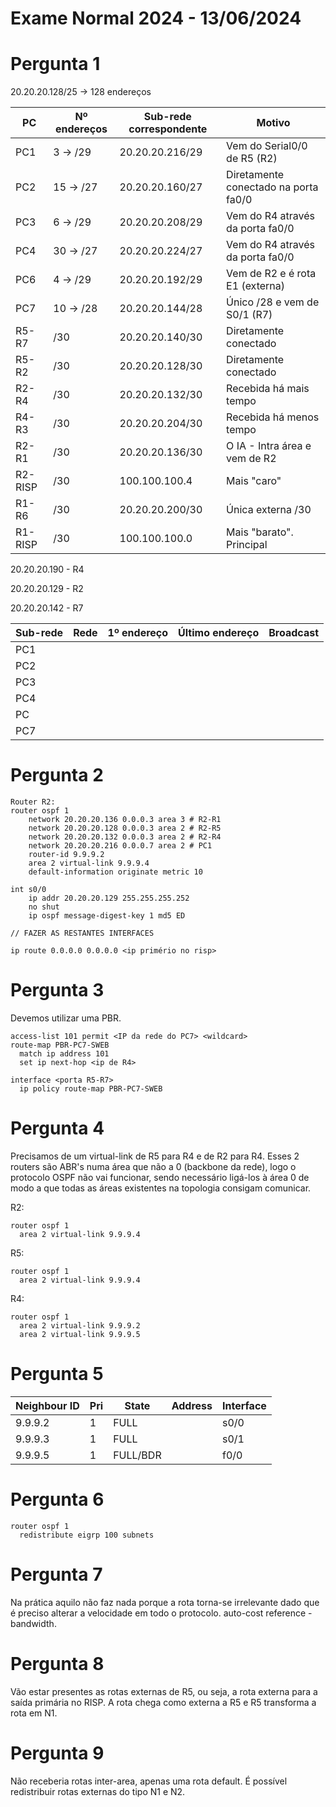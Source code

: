 # Exame Normal 2024 - 13/06/2024

# Pergunta 1

20.20.20.128/25 -> 128 endereços

| PC      | Nº endereços | Sub-rede correspondente | Motivo                               |
| ------- | -------------- | ----------------------- | ------------------------------------ |
| PC1     | 3 -> /29       | 20.20.20.216/29         | Vem do Serial0/0 de R5 (R2)          |
| PC2     | 15 -> /27      | 20.20.20.160/27         | Diretamente conectado na porta fa0/0 |
| PC3     | 6 -> /29       | 20.20.20.208/29         | Vem do R4 através da porta fa0/0    |
| PC4     | 30 -> /27      | 20.20.20.224/27         | Vem do R4 através da porta fa0/0    |
| PC6     | 4 -> /29       | 20.20.20.192/29         | Vem de R2 e é rota E1 (externa)     |
| PC7     | 10 -> /28      | 20.20.20.144/28         | Único /28 e vem de S0/1 (R7)        |
| R5-R7   | /30            | 20.20.20.140/30         | Diretamente conectado                |
| R5-R2   | /30            | 20.20.20.128/30         | Diretamente conectado                |
| R2-R4   | /30            | 20.20.20.132/30         | Recebida há mais tempo              |
| R4-R3   | /30            | 20.20.20.204/30         | Recebida há menos tempo             |
| R2-R1   | /30            | 20.20.20.136/30         | O IA - Intra área e vem de R2       |
| R2-RISP | /30            | 100.100.100.4           | Mais "caro"                          |
| R1-R6   | /30            | 20.20.20.200/30         | Única externa /30                   |
| R1-RISP | /30            | 100.100.100.0           | Mais "barato". Principal             |

20.20.20.190 - R4

20.20.20.129 - R2

20.20.20.142 - R7

| Sub-rede | Rede | 1º endereço | Último endereço | Broadcast |
| -------- | ---- | ------------- | ----------------- | --------- |
| PC1      |      |               |                   |           |
| PC2      |      |               |                   |           |
| PC3      |      |               |                   |           |
| PC4      |      |               |                   |           |
| PC       |      |               |                   |           |
| PC7      |      |               |                   |           |

# Pergunta 2

```
Router R2:
router ospf 1
	network 20.20.20.136 0.0.0.3 area 3 # R2-R1
	network 20.20.20.128 0.0.0.3 area 2 # R2-R5
	network 20.20.20.132 0.0.0.3 area 2 # R2-R4
	network 20.20.20.216 0.0.0.7 area 2 # PC1
	router-id 9.9.9.2
	area 2 virtual-link 9.9.9.4
	default-information originate metric 10

int s0/0
	ip addr 20.20.20.129 255.255.255.252
	no shut
	ip ospf message-digest-key 1 md5 ED

// FAZER AS RESTANTES INTERFACES

ip route 0.0.0.0 0.0.0.0 <ip primério no risp>
```

# Pergunta 3

Devemos utilizar uma PBR.

```
access-list 101 permit <IP da rede do PC7> <wildcard>
route-map PBR-PC7-SWEB
  match ip address 101
  set ip next-hop <ip de R4>

interface <porta R5-R7>
  ip policy route-map PBR-PC7-SWEB
```

# Pergunta 4

Precisamos de um virtual-link de R5 para R4 e de R2 para R4. Esses 2 routers são ABR's numa área que não a 0 (backbone da rede), logo o protocolo OSPF não vai funcionar, sendo necessário ligá-los à área 0 de modo a que todas as áreas existentes na topologia consigam comunicar.

R2:

```
router ospf 1
  area 2 virtual-link 9.9.9.4
```

R5:

```
router ospf 1
  area 2 virtual-link 9.9.9.4
```

R4:

```
router ospf 1
  area 2 virtual-link 9.9.9.2
  area 2 virtual-link 9.9.9.5
```

# Pergunta 5

| Neighbour ID | Pri | State    | Address | Interface |
| ------------ | --- | -------- | ------- | --------- |
| 9.9.9.2      | 1   | FULL     |         | s0/0      |
| 9.9.9.3      | 1   | FULL     |         | s0/1      |
| 9.9.9.5      | 1   | FULL/BDR |         | f0/0      |

# Pergunta 6

```
router ospf 1
  redistribute eigrp 100 subnets
```

# Pergunta 7

Na prática aquilo não faz nada porque a rota torna-se irrelevante dado que é preciso alterar a velocidade em todo o protocolo. auto-cost reference -bandwidth.

# Pergunta 8

Vão estar presentes as rotas externas de R5, ou seja, a rota externa para a saída primária no RISP. A rota chega como externa a R5 e R5 transforma a rota em N1.

# Pergunta 9

Não receberia rotas inter-area, apenas uma rota default. É possível redistribuir rotas externas do tipo N1 e N2.
